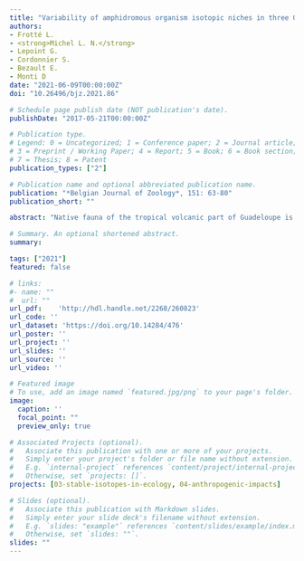 ```yaml
---
title: "Variability of amphidromous organism isotopic niches in three Guadeloupe rivers affected by damming and water catchment"
authors:
- Frotté L.
- <strong>Michel L. N.</strong>
- Lepoint G.
- Cordonnier S.
- Bezault E.
- Monti D
date: "2021-06-09T00:00:00Z"
doi: "10.26496/bjz.2021.86"

# Schedule page publish date (NOT publication's date).
publishDate: "2017-05-21T00:00:00Z"

# Publication type.
# Legend: 0 = Uncategorized; 1 = Conference paper; 2 = Journal article;
# 3 = Preprint / Working Paper; 4 = Report; 5 = Book; 6 = Book section;
# 7 = Thesis; 8 = Patent
publication_types: ["2"]

# Publication name and optional abbreviated publication name.
publication: "*Belgian Journal of Zoology*, 151: 63-80"
publication_short: ""

abstract: "Native fauna of the tropical volcanic part of Guadeloupe is amphidromous: Juveniles born in rivers but that grow in the sea need to migrate upstream to colonise their adult habitat in rivers. This migration is affected by any human-made obstacles placed in their way. Moreover, on volcanic tropical islands, streams are the main source of water catchment for the human population. This deeply affects river hydrology and characteristics. Both damming and water catchment potentially affect community diversity and species demography, but they may also alter the trophic ecology of river fauna. Using stable isotopes and the stable isotope Bayesian ellipses approach in R (SIBER), this study aimed to assess the isotopic niche variability of riverine fauna of three persistent small rivers of Basse-Terre Island (Guadeloupe) affected by damming and water catchment. Using electrofishing, decapods and fishes (gobies) of three rivers were sampled upstream and downstream of dams. Our results demonstrated that the variability of isotopic niches was extremely high between rivers but varied less between stations of the same river. Our results revealed complex and river-specific effects and a pattern merged with natural variability. Our two hypotheses (i.e., increase of resources upstream of dams and differential responses of trophic guilds to damming and water catchment) were only weakly supported and never in an unambiguous manner. Our study showed that it is necessary to consider the ‘noise’ generated by natural variability to observe and understand changes in the trophic ecology of associated fauna in relation to damming and water catchment."

# Summary. An optional shortened abstract.
summary: 

tags: ["2021"]
featured: false

# links:
#- name: ""
#  url: ""
url_pdf:	'http://hdl.handle.net/2268/260823'
url_code: ''
url_dataset: 'https://doi.org/10.14284/476'
url_poster: ''
url_project: ''
url_slides: ''
url_source: ''
url_video: ''

# Featured image
# To use, add an image named `featured.jpg/png` to your page's folder. 
image:
  caption: ''
  focal_point: ""
  preview_only: true

# Associated Projects (optional).
#   Associate this publication with one or more of your projects.
#   Simply enter your project's folder or file name without extension.
#   E.g. `internal-project` references `content/project/internal-project/index.md`.
#   Otherwise, set `projects: []`.
projects: [03-stable-isotopes-in-ecology, 04-anthropogenic-impacts]

# Slides (optional).
#   Associate this publication with Markdown slides.
#   Simply enter your slide deck's filename without extension.
#   E.g. `slides: "example"` references `content/slides/example/index.md`.
#   Otherwise, set `slides: ""`.
slides: ""
---
```

